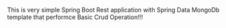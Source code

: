 This is very simple Spring Boot Rest application with Spring Data MongoDb template that performce Basic Crud Operation!!!
